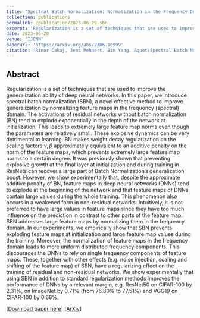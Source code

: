 ```yaml
---
title: "Spectral Batch Normalization: Normalization in the Frequency Domain"
collection: publications
permalink: /publication/2023-06-29-sbn
excerpt: 'Regularization is a set of techniques that are used to improve the generalization ability of deep neural networks. In this paper, we introduce spectral batch normalization (SBN), a novel effective method to improve generalization by normalizing feature maps in the frequency (spectral) domain.'
date: 2023-06-20
venue: 'IJCNN'
paperurl: 'https://arxiv.org/abs/2306.16999'
citation: 'Rinor Cakaj, Jens Mehnert, Bin Yang. &quot;Spectral Batch Normalization: Normalization in the Frequency Domain.&quot; <i>IJCNN 2023</i>.'
---
```


## Abstract
Regularization is a set of techniques that are used
to improve the generalization ability of deep neural networks.
In this paper, we introduce spectral batch normalization (SBN), a
novel effective method to improve generalization by normalizing
feature maps in the frequency (spectral) domain. The activations
of residual networks without batch normalization (BN) tend to
explode exponentially in the depth of the network at initialization.
This leads to extremely large feature map norms even though the
parameters are relatively small. These explosive dynamics can be
very detrimental to learning. BN makes weight decay regularization
on the scaling factors $\gamma, \beta$ approximately equivalent to an
additive penalty on the norm of the feature maps, which prevents
extremely large feature map norms to a certain degree. It was
previously shown that preventing explosive growth at the final
layer at initialization and during training in ResNets can recover
a large part of Batch Normalization’s generalization boost.
However, we show experimentally that, despite the approximate
additive penalty of BN, feature maps in deep neural networks
(DNNs) tend to explode at the beginning of the network and
that feature maps of DNNs contain large values during the
whole training. This phenomenon also occurs in a weakened
form in non-residual networks. Intuitively, it is not preferred
to have large values in feature maps since they have too much
influence on the prediction in contrast to other parts of the feature
map. SBN addresses large feature maps by normalizing them
in the frequency domain. In our experiments, we empirically
show that SBN prevents exploding feature maps at initialization
and large feature map values during the training. Moreover,
the normalization of feature maps in the frequency domain
leads to more uniform distributed frequency components. This
discourages the DNNs to rely on single frequency components
of feature maps. These, together with other effects (e.g. noise
injection, scaling and shifting of the feature map) of SBN, have
a regularizing effect on the training of residual and non-residual
networks. We show experimentally that using SBN in addition
to standard regularization methods improves the performance
of DNNs by a relevant margin, e.g. ResNet50 on CIFAR-100 by
2.31%, on ImageNet by 0.71% (from 76.80% to 77.51%) and
VGG19 on CIFAR-100 by 0.66%.

[\[Download paper here\]](/files/SN_IJCNN_2023.pdf)
[\[ArXiv\]](https://arxiv.org/abs/2306.16999)
